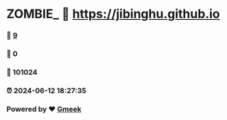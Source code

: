 # ZOMBIE_ :link: https://jibinghu.github.io 
### :page_facing_up: [9](https://jibinghu.github.io/tag.html) 
### :speech_balloon: 0 
### :hibiscus: 101024 
### :alarm_clock: 2024-06-12 18:27:35 
### Powered by :heart: [Gmeek](https://github.com/Meekdai/Gmeek)

